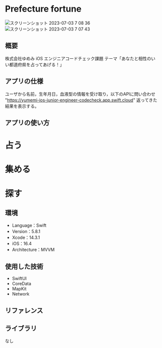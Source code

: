 # Prefecture fortune
![スクリーンショット 2023-07-03 7 08 36](https://github.com/laiug787/PrefectureFortune/assets/86225588/f0150108-0e1f-419b-bf08-997bef1e774f)![スクリーンショット 2023-07-03 7 07 43](https://github.com/laiug787/PrefectureFortune/assets/86225588/71134838-86a5-4ba9-82cc-7493812d6821)

## 概要
株式会社ゆめみ iOS エンジニアコードチェック課題
テーマ「あなたと相性のいい都道府県を占ってあげる！」

## アプリの仕様
ユーザから名前，生年月日，血液型の情報を受け取り，以下のAPIに問い合わせ
"https://yumemi-ios-junior-engineer-codecheck.app.swift.cloud"
返ってきた結果を表示する。

## アプリの使い方
# 占う

# 集める

# 探す

## 環境
- Language：Swift
- Version：5.8.1
- Xcode：14.3.1
- iOS：16.4
- Architecture：MVVM

## 使用した技術
- SwiftUI
- CoreData
- MapKit
- Network

## リファレンス

## ライブラリ
なし
